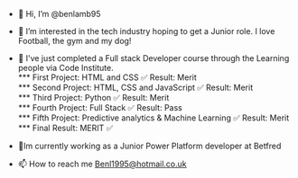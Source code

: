 - 👋 Hi, I’m @benlamb95
- 👀 I’m interested in the tech industry hoping to get a Junior role. I love Football, the gym and my dog!
- 🌱 I've just completed a Full stack Developer course through the Learning people via Code Institute.     
 *** First Project: HTML and CSS ✅ Result: Merit  
 *** Second Project: HTML, CSS and JavaScript  ✅ Result: Merit  
 *** Third Project: Python ✅ Result: Merit  
 *** Fourth Project: Full Stack ✅ Result: Pass   
 *** Fifth Project: Predictive analytics & Machine Learning  ✅ Result: Merit  
 *** Final Result: MERIT ✅ 
 
 
- 💞️Im currently working as a Junior Power Platform developer at Betfred
- 📫 How to reach me Benl1995@hotmail.co.uk

<!---
benlamb95/benlamb95 is a ✨ special ✨ repository because its `README.md` (this file) appears on your GitHub profile.
You can click the Preview link to take a look at your changes.
--->
